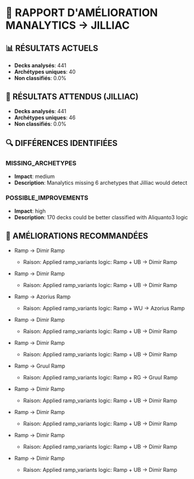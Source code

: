# 🔄 RAPPORT D'AMÉLIORATION MANALYTICS → JILLIAC

## 📊 RÉSULTATS ACTUELS
- **Decks analysés**: 441
- **Archétypes uniques**: 40
- **Non classifiés**: 0.0%

## 🎯 RÉSULTATS ATTENDUS (JILLIAC)
- **Decks analysés**: 441
- **Archétypes uniques**: 46
- **Non classifiés**: 0.0%

## 🔍 DIFFÉRENCES IDENTIFIÉES
### MISSING_ARCHETYPES
- **Impact**: medium
- **Description**: Manalytics missing 6 archetypes that Jilliac would detect

### POSSIBLE_IMPROVEMENTS
- **Impact**: high
- **Description**: 170 decks could be better classified with Aliquanto3 logic

## 🔧 AMÉLIORATIONS RECOMMANDÉES
- Ramp → Dimir Ramp
  - Raison: Applied ramp_variants logic: Ramp + UB → Dimir Ramp

- Ramp → Dimir Ramp
  - Raison: Applied ramp_variants logic: Ramp + UB → Dimir Ramp

- Ramp → Azorius Ramp
  - Raison: Applied ramp_variants logic: Ramp + WU → Azorius Ramp

- Ramp → Dimir Ramp
  - Raison: Applied ramp_variants logic: Ramp + UB → Dimir Ramp

- Ramp → Dimir Ramp
  - Raison: Applied ramp_variants logic: Ramp + UB → Dimir Ramp

- Ramp → Gruul Ramp
  - Raison: Applied ramp_variants logic: Ramp + RG → Gruul Ramp

- Ramp → Dimir Ramp
  - Raison: Applied ramp_variants logic: Ramp + UB → Dimir Ramp

- Ramp → Dimir Ramp
  - Raison: Applied ramp_variants logic: Ramp + UB → Dimir Ramp

- Ramp → Dimir Ramp
  - Raison: Applied ramp_variants logic: Ramp + UB → Dimir Ramp

- Ramp → Dimir Ramp
  - Raison: Applied ramp_variants logic: Ramp + UB → Dimir Ramp
